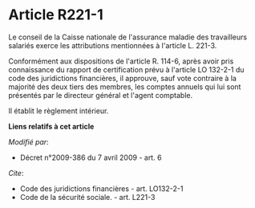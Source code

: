 # Article R221-1

Le conseil de la Caisse nationale de l'assurance maladie des travailleurs salariés exerce les attributions mentionnées à
l'article L. 221-3. 

Conformément aux dispositions de l'article R. 114-6, après avoir pris connaissance du rapport de certification prévu à
l'article LO 132-2-1 du code des juridictions financières, il approuve, sauf vote contraire à la majorité des deux tiers des
membres, les comptes annuels qui lui sont présentés par le directeur général et l'agent comptable. 

Il établit le règlement intérieur.

**Liens relatifs à cet article**

_Modifié par_:

  - Décret n°2009-386 du 7 avril 2009 - art. 6

_Cite_:

  - Code des juridictions financières - art. LO132-2-1
  - Code de la sécurité sociale. - art. L221-3
